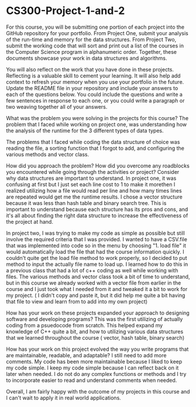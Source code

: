 # CS300-Project-1-and-2

For this course, you will be submitting one portion of each project into the GitHub repository for your portfolio. From Project One, submit your analysis of the run-time and memory for the data structures. From Project Two, submit the working code that will sort and print out a list of the courses in the Computer Science program in alphanumeric order. Together, these documents showcase your work in data structures and algorithms.

You will also reflect on the work that you have done in these projects. Reflecting is a valuable skill to cement your learning. It will also help add context to refresh your memory when you use your portfolio in the future. Update the README file in your repository and include your answers to each of the questions below. You could include the questions and write a few sentences in response to each one, or you could write a paragraph or two weaving together all of your answers.

What was the problem you were solving in the projects for this course?
The problem that I faced while working on project one, was understanding how the analysis of the runtime for the 3 different types of data types.

The problems that I faced while coding the data structure of choice was reading the file, a sorting function that I forgot to add, and configuring the various methods and vector class.

How did you approach the problem? How did you overcome any roadblocks you encountered while going through the activities or project? Consider why data structures are important to understand.
In project one, it was confusing at first but I just set each line cost to 1 to make it morethen I realized utilizing how a file would read per line and how many times lines are repeated would get me the runtime results. I chose a vector structure because it was less than hash table and binary search tree. This is important to understand because each structure has its pros and cons, and it's all about finding the right data structure to increase the effectiveness of the project at hand.

In project two, I was trying to make my code as simple as possible but still involve the required criteria that I was provided. I wanted to have a CSV.file that was implemented into code so in the menu by choosing "1. load file" it would automatically  load the file that had the course information quickly. I couldn't quite get the load file method to work properly, so I decided to put method to input the actually file name to load up. I learned how to do this in a previous class that had a lot of c++ coding as well while working with files. The various methods and vector class took a bit of time to understand, but in this course we already worked with a vector file from earlier in the course and I just took what I needed from it and tweaked it a bit to work for my project. ( I didn't copy and paste it, but it did help me quite a bit having that file to view and learn from to add into my  own project)


How has your work on these projects expanded your approach to designing software and developing programs?
This was the first utilizing of actually coding from a psuedocode from scratch. This helped expand my knowledge of C++ quite a bit, and how to utilizing various data structures that we learned throughout the course ( vector, hash table, binary search)


How has your work on this project evolved the way you write programs that are maintainable, readable, and adaptable?
I still need to add more comments. My code has been more maintainable because I liked to keep my code simple. I keep my code simple because I can reflect back on it later when needed. I do not do any complex functions or methods and I try to incorporate easier to read and understand comments when needed.

Overall, I am fairly happy with the outcome of my projects in this course and I can't wait to apply it in real world applications.
